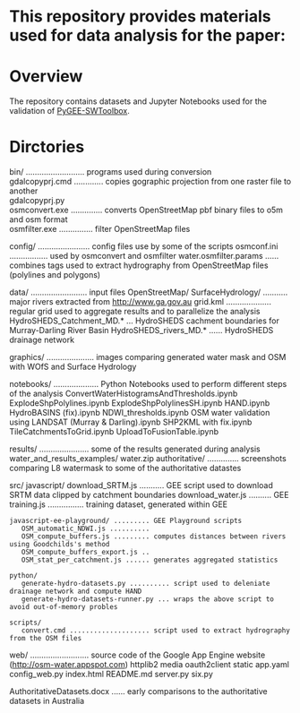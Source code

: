 # This repository provides materials used for data analysis for the paper: <add a link here>

Overview
========

The repository contains datasets and Jupyter Notebooks used for the validation of [PyGEE-SWToolbox](https://github.com/collinsowusu/PyGEE-SWToolbox).

Dirctories
==========

  bin/ .......................... programs used during conversion  
      gdalcopyprj.cmd ............. copies gographic projection from one raster file to another  
      gdalcopyprj.py  
      osmconvert.exe .............. converts OpenStreetMap pbf binary files to o5m and osm format  
      osmfilter.exe ............... filter OpenStreetMap files  

  config/ ....................... config files use by some of the scripts
    osmconf.ini ................. used by osmconvert and osmfilter
    water.osmfilter.params ...... combines tags used to extract hydrography from OpenStreetMap files (polylines and polygons)

  data/ ......................... input files
    OpenStreetMap/
    SurfaceHydrology/ ........... major rivers extracted from http://www.ga.gov.au
    grid.kml .................... regular grid used to aggregate results and to parallelize the analysis
    HydroSHEDS_Catchment_MD.* ... HydroSHEDS cachment boundaries for Murray-Darling River Basin
    HydroSHEDS_rivers_MD.* ...... HydroSHEDS drainage network

  graphics/ ..................... images comparing generated water mask and OSM with WOfS and Surface Hydrology
    <images>

  notebooks/ .................... Python Notebooks used to perform different steps of the analysis
    ConvertWaterHistogramsAndThresholds.ipynb
    ExplodeShpPolylines.ipynb
    ExplodeShpPolylinesSH.ipynb
    HAND.ipynb
    HydroBASINS (fix).ipynb
    NDWI_thresholds.ipynb
    OSM water validation using LANDSAT (Murray & Darling).ipynb
    SHP2KML with fix.ipynb
    TileCatchmentsToGrid.ipynb
    UploadToFusionTable.ipynb    

  results/ ...................... some of the results generated during analysis
    water_and_results_examples/
    water.zip
    authoritative/ .............. screenshots comparing L8 watermask to some of the authoritative datastes

  src/
    javascript/
       download_SRTM.js ........... GEE script used to download SRTM data clipped by catchment boundaries
       download_water.js .......... GEE
       training.js ................ training dataset, generated within GEE

    javascript-ee-playground/ ......... GEE Playground scripts
       OSM_automatic_NDWI.js ..........
       OSM_compute_buffers.js ......... computes distances between rivers using Goodchilds's method
       OSM_compute_buffers_export.js .. 
       OSM_stat_per_catchment.js ...... generates aggregated statistics

    python/
       generate-hydro-datasets.py .......... script used to deleniate drainage network and compute HAND
       generate-hydro-datasets-runner.py ... wraps the above script to avoid out-of-memory probles

    scripts/
       convert.cmd .................... script used to extract hydrography from the OSM files

  web/ .......................... source code of the Google App Engine website (http://osm-water.appspot.com)
    httplib2
    media
    oauth2client
    static
    app.yaml
    config_web.py
    index.html
    README.md
    server.py
    six.py

  AuthoritativeDatasets.docx ...... early comparisons to the authoritative datasets in Australia

